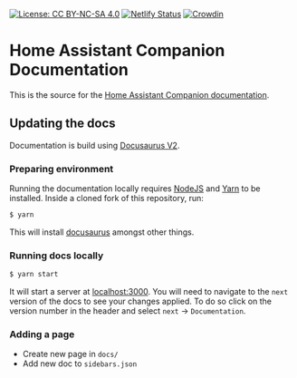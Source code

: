 [![License: CC BY-NC-SA 4.0](https://img.shields.io/badge/License-CC%20BY--NC--SA%204.0-lightgrey.svg)](https://creativecommons.org/licenses/by-nc-sa/4.0/)
[![Netlify Status](https://api.netlify.com/api/v1/badges/f1545d94-366e-4ece-a718-0c6f903662ab/deploy-status)](https://app.netlify.com/sites/home-assistant-companion-docs/deploys)
[![Crowdin](https://d322cqt584bo4o.cloudfront.net/home-assistant-companion-docs/localized.svg)](https://crowdin.com/project/home-assistant-companion-docs)

# Home Assistant Companion Documentation

This is the source for the [Home Assistant Companion documentation](https://companion.home-assistant.io).

## Updating the docs

Documentation is build using [Docusaurus V2](https://v2.docusaurus.io/docs/introduction/).

### Preparing environment

Running the documentation locally requires [NodeJS](https://nodejs.org/en/) and [Yarn](https://yarnpkg.com/) to be installed. Inside a cloned fork of this repository, run:

```bash
$ yarn
```

This will install [docusaurus](https://www.npmjs.com/package/docusaurus) amongst other things.

### Running docs locally

```bash
$ yarn start
```

It will start a server at [localhost:3000](http://localhost:3000). You will need to navigate to the `next` version of the docs to see your changes applied. To do so click on the version number in the header and select `next` -> `Documentation`.

### Adding a page

-   Create new page in `docs/`
-   Add new doc to `sidebars.json`
